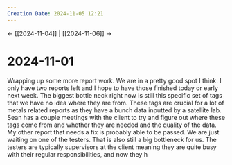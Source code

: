 ```yaml
---
Creation Date: 2024-11-05 12:21
---
```


<- [[2024-11-04]] | [[2024-11-06]]  ->

# 2024-11-01
Wrapping up some more report work. We are in a pretty good spot I think. I only have two reports left and I hope to have those finished today or early next week. The biggest bottle neck right now is still this specific set of tags that we have no idea where they are from. These tags are crucial for a lot of metals related reports as they have a bunch data inputted by a satellite lab. Sean has a couple meetings with the client to try and figure out where these tags come from and whether they are needed and the quality of the data. My other report that needs a fix is probably able to be passed. We are just waiting on one of the testers. That is also still a big bottleneck for us. The testers are typically supervisors at the client meaning they are quite busy with their regular responsibilities, and now they h